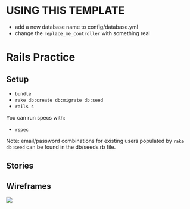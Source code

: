 # USING THIS TEMPLATE

* add a new database name to config/database.yml
* change the `replace_me_controller` with something real

# Rails Practice

## Setup

* `bundle`
* `rake db:create db:migrate db:seed`
* `rails s`

You can run specs with:

* `rspec`

Note: email/password combinations for existing users populated by `rake db:seed` can be found in the db/seeds.rb file.

## Stories


## Wireframes

<img src="project/01-empty-wall.png" />
